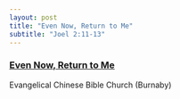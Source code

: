 ```yaml
---
layout: post
title: "Even Now, Return to Me"
subtitle: "Joel 2:11-13"
---
```


### [Even Now, Return to Me](/even-now)
Evangelical Chinese Bible Church (Burnaby)

